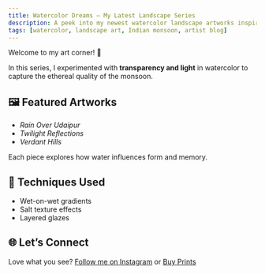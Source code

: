 ```yaml
---
title: Watercolor Dreams – My Latest Landscape Series
description: A peek into my newest watercolor landscape artworks inspired by Indian monsoons. Explore colors, mood, and meaning.
tags: [watercolor, landscape art, Indian monsoon, artist blog]
---
```


<Layout title="Watercolor Dreams – My Latest Landscape Series">

Welcome to my art corner! 🎨

In this series, I experimented with **transparency and light** in watercolor to capture the ethereal quality of the monsoon.

## 🖼️ Featured Artworks

- *Rain Over Udaipur*
- *Twilight Reflections*
- *Verdant Hills*

Each piece explores how water influences form and memory.

## 🎯 Techniques Used

- Wet-on-wet gradients
- Salt texture effects
- Layered glazes

## 🌐 Let’s Connect

Love what you see? [Follow me on Instagram](https://instagram.com/yourhandle) or [Buy Prints](https://yourshop.com)

</Layout>